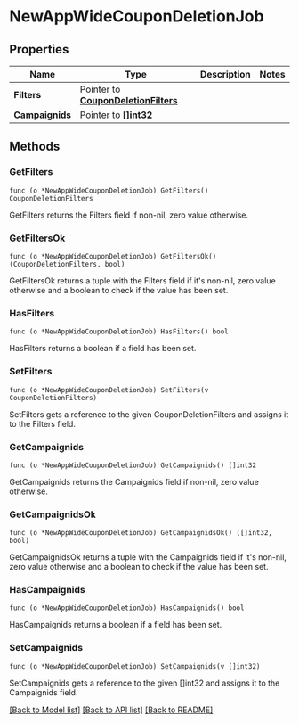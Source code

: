 # NewAppWideCouponDeletionJob

## Properties

Name | Type | Description | Notes
------------ | ------------- | ------------- | -------------
**Filters** | Pointer to [**CouponDeletionFilters**](CouponDeletionFilters.md) |  | 
**Campaignids** | Pointer to **[]int32** |  | 

## Methods

### GetFilters

`func (o *NewAppWideCouponDeletionJob) GetFilters() CouponDeletionFilters`

GetFilters returns the Filters field if non-nil, zero value otherwise.

### GetFiltersOk

`func (o *NewAppWideCouponDeletionJob) GetFiltersOk() (CouponDeletionFilters, bool)`

GetFiltersOk returns a tuple with the Filters field if it's non-nil, zero value otherwise
and a boolean to check if the value has been set.

### HasFilters

`func (o *NewAppWideCouponDeletionJob) HasFilters() bool`

HasFilters returns a boolean if a field has been set.

### SetFilters

`func (o *NewAppWideCouponDeletionJob) SetFilters(v CouponDeletionFilters)`

SetFilters gets a reference to the given CouponDeletionFilters and assigns it to the Filters field.

### GetCampaignids

`func (o *NewAppWideCouponDeletionJob) GetCampaignids() []int32`

GetCampaignids returns the Campaignids field if non-nil, zero value otherwise.

### GetCampaignidsOk

`func (o *NewAppWideCouponDeletionJob) GetCampaignidsOk() ([]int32, bool)`

GetCampaignidsOk returns a tuple with the Campaignids field if it's non-nil, zero value otherwise
and a boolean to check if the value has been set.

### HasCampaignids

`func (o *NewAppWideCouponDeletionJob) HasCampaignids() bool`

HasCampaignids returns a boolean if a field has been set.

### SetCampaignids

`func (o *NewAppWideCouponDeletionJob) SetCampaignids(v []int32)`

SetCampaignids gets a reference to the given []int32 and assigns it to the Campaignids field.


[[Back to Model list]](../README.md#documentation-for-models) [[Back to API list]](../README.md#documentation-for-api-endpoints) [[Back to README]](../README.md)



